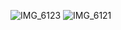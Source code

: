 ![IMG_6123](https://github.com/user-attachments/assets/52454e76-aff3-4e72-8294-920f4b1b6d51)
![IMG_6121](https://github.com/user-attachments/assets/cf460441-28ff-47b4-9521-a82aff06e452)
